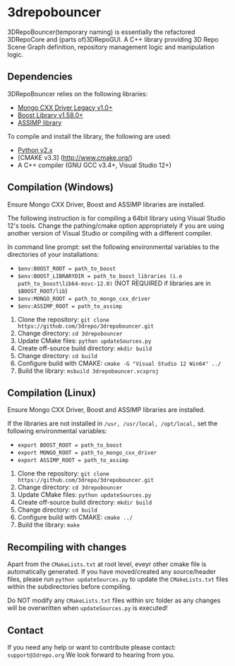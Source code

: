 3drepobouncer
=========

3DRepoBouncer(temporary naming) is essentially the refactored 3DRepoCore and (parts of)3DRepoGUI. A C++ library providing 3D Repo Scene Graph definition, repository management logic and manipulation logic. 

Dependencies
------------
3DRepoBouncer relies on the following libraries:
* [Mongo CXX Driver Legacy v1.0+](https://github.com/mongodb/mongo-cxx-driver)
* [Boost Library v1.58.0+](http://www.boost.org/)
* [ASSIMP library](https://github.com/3drepo/assimp)

To compile and install the library, the following are used:
* [Python v2.x](https://www.python.org/)
* [CMAKE v3.3] (http://www.cmake.org/)
* A C++ compiler (GNU GCC v3.4+, Visual Studio 12+)

Compilation (Windows)
------------
Ensure Mongo CXX Driver, Boost and ASSIMP libraries are installed.

The following instruction is for compiling a 64bit library using Visual Studio 12's tools. Change the pathing/cmake option appropriately if you are using another version of Visual Studio or compiling with a different compiler.

In command line prompt:
set the following environmental variables to the directories of your installations:
* `$env:BOOST_ROOT = path_to_boost`
* `$env:BOOST_LIBRARYDIR = path_to_boost_libraries (i.e path_to_boost\lib64-msvc-12.0)` (NOT REQUIRED if libraries are in `$BOOST_ROOT/lib`) 
* `$env:MONGO_ROOT = path_to_mongo_cxx_driver`
* `$env:ASSIMP_ROOT = path_to_assimp`

1. Clone the repository: `git clone https://github.com/3drepo/3drepobouncer.git`
2. Change directory: `cd 3drepobouncer`
3. Update CMake files: `python updateSources.py`
4. Create off-source build directory: `mkdir build`
5. Change directory: `cd build`
6. Configure build with CMAKE: `cmake -G "Visual Studio 12 Win64" ../`
7. Build the library: `msbuild 3drepobouncer.vcxproj`

Compilation (Linux)
------------
Ensure Mongo CXX Driver, Boost and ASSIMP libraries are installed.

If the libraries are not installed in `/usr, /usr/local, /opt/local,` set the following environmental variables:
* `export BOOST_ROOT = path_to_boost`
* `export MONGO_ROOT = path_to_mongo_cxx_driver`
* `export ASSIMP_ROOT = path_to_assimp`

1. Clone the repository: `git clone https://github.com/3drepo/3drepobouncer.git`
2. Change directory: `cd 3drepobouncer`
3. Update CMake files: `python updateSources.py`
4. Create off-source build directory: `mkdir build`
5. Change directory: `cd build`
6. Configure build with CMAKE: `cmake ../`
7. Build the library: `make`

Recompiling with changes
------------
Apart from the `CMakeLists.txt` at root level, eveyr other cmake file is automatically generated. If you have moved/created any source/header files, please run `python updateSources.py` to update the `CMakeLists.txt` files within the subdirectories before compiling.

Do NOT modify any `CMakeLists.txt` files within src folder as any changes will be overwritten when `updateSources.py` is executed!

Contact
-------

If you need any help or want to contribute please contact: `support@3drepo.org`
We look forward to hearing from you.

[3DRepoIO]: https://github.com/3drepo/3drepo.io
[3DRepoGUI]: https://github.com/3drepo/3drepogui
